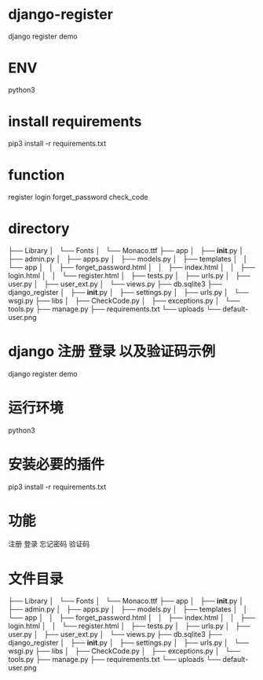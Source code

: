 # django-register
django register demo

# ENV
python3

# install requirements
pip3 install -r requirements.txt

# function
register
login
forget_password
check_code

# directory

├── Library
│   └── Fonts
│       └── Monaco.ttf
├── app
│   ├── __init__.py
│   ├── admin.py
│   ├── apps.py
│   ├── models.py
│   ├── templates
│   │   └── app
│   │       ├── forget_password.html
│   │       ├── index.html
│   │       ├── login.html
│   │       └── register.html
│   ├── tests.py
│   ├── urls.py
│   ├── user.py
│   ├── user_ext.py
│   └── views.py
├── db.sqlite3
├── django_register
│   ├── __init__.py
│   ├── settings.py
│   ├── urls.py
│   └── wsgi.py
├── libs
│   ├── CheckCode.py
│   ├── exceptions.py
│   └── tools.py
├── manage.py
├── requirements.txt
└── uploads
    └── default-user.png

# django 注册 登录 以及验证码示例
django register demo

# 运行环境
python3

# 安装必要的插件
pip3 install -r requirements.txt

# 功能
注册
登录
忘记密码
验证码

# 文件目录
├── Library
│   └── Fonts
│       └── Monaco.ttf
├── app
│   ├── __init__.py
│   ├── admin.py
│   ├── apps.py
│   ├── models.py
│   ├── templates
│   │   └── app
│   │       ├── forget_password.html
│   │       ├── index.html
│   │       ├── login.html
│   │       └── register.html
│   ├── tests.py
│   ├── urls.py
│   ├── user.py
│   ├── user_ext.py
│   └── views.py
├── db.sqlite3
├── django_register
│   ├── __init__.py
│   ├── settings.py
│   ├── urls.py
│   └── wsgi.py
├── libs
│   ├── CheckCode.py
│   ├── exceptions.py
│   └── tools.py
├── manage.py
├── requirements.txt
└── uploads
    └── default-user.png